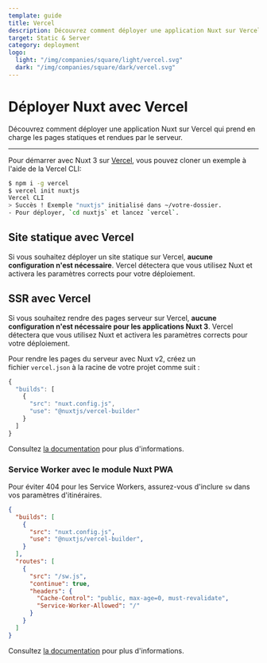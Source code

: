 ```yaml
---
template: guide
title: Vercel
description: Découvrez comment déployer une application Nuxt sur Vercel qui prend en charge les pages statiques et rendues par le serveur.
target: Static & Server
category: deployment
logo:
  light: "/img/companies/square/light/vercel.svg"
  dark: "/img/companies/square/dark/vercel.svg"
---
```


# Déployer Nuxt avec Vercel

Découvrez comment déployer une application Nuxt sur Vercel qui prend en charge les pages statiques et rendues par le serveur.

---

Pour démarrer avec Nuxt 3 sur [Vercel](http://vercel.com), vous pouvez cloner un exemple à l'aide de la Vercel CLI:

```bash
$ npm i -g vercel
$ vercel init nuxtjs
Vercel CLI
> Succès ! Exemple "nuxtjs" initialisé dans ~/votre-dossier.
- Pour déployer, `cd nuxtjs` et lancez `vercel`.
```

## Site statique avec Vercel

Si vous souhaitez déployer un site statique sur Vercel, **aucune configuration n'est nécessaire**. Vercel détectera que vous utilisez Nuxt et activera les paramètres corrects pour votre déploiement.

## SSR avec Vercel

Si vous souhaitez rendre des pages serveur sur Vercel, **aucune configuration n'est nécessaire pour les applications Nuxt 3**. Vercel détectera que vous utilisez Nuxt et activera les paramètres corrects pour votre déploiement.

Pour rendre les pages du serveur avec Nuxt v2, créez un fichier `vercel.json` à la racine de votre projet comme suit :

```jsx
{
  "builds": [
    {
      "src": "nuxt.config.js",
      "use": "@nuxtjs/vercel-builder"
    }
  ]
}
```

Consultez [la documentation](https://github.com/nuxt/vercel-builder) pour plus d'informations.

### Service Worker avec le module Nuxt PWA

Pour éviter 404 pour les Service Workers, assurez-vous d'inclure `sw` dans vos paramètres d'itinéraires.

```json
{
  "builds": [
    {
      "src": "nuxt.config.js",
      "use": "@nuxtjs/vercel-builder",
    }
  ],
  "routes": [
    {
      "src": "/sw.js",
      "continue": true,
      "headers": {
        "Cache-Control": "public, max-age=0, must-revalidate",
        "Service-Worker-Allowed": "/"
      }
    }
  ]
}
```

Consultez [la documentation](https://github.com/nuxt/vercel-builder) pour plus d'informations.
